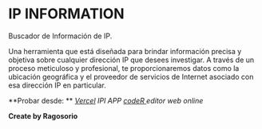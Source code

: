 # IP INFORMATION
Buscador de Información de IP.

Una herramienta que está diseñada para brindar información precisa y objetiva sobre cualquier dirección IP que desees investigar. A través de un proceso meticuloso y profesional, te proporcionaremos datos como la ubicación geográfica y el proveedor de servicios de Internet asociado con esa dirección IP en particular.

**Probar desde: **
*[Vercel](http://ip-information.vercel.app/ "Vercel") IPI APP*
*[codeR ](http://acortar.link/ipinfo "codeR ") editor web online*


**Create by Ragosorio**